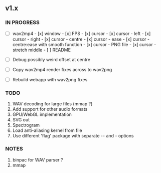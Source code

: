 ## v1.x

### IN PROGRESS

- [ ] wav2mp4
      - [x] window
      - [x] FPS
      - [x] cursor
      - [x] cursor - left
      - [x] cursor - right
      - [x] cursor - centre
      - [x] cursor - ease
      - [x] cursor - centre:ease with smooth function
      - [x] cursor - PNG file
      - [x] cursor - stretch middle
      - [ ] README

- [ ] Debug possibly weird offset at centre
- [ ] Copy wav2mp4 render fixes across to wav2png
- [ ] Rebuild webapp with wav2png fixes

### TODO

1. WAV decoding for large files (mmap ?)
2. Add support for other audio formats
3. GPU/WebGL implementation
4. SVG out
5. Spectrogram
6. Load anti-aliasing kernel from file
7. Use different 'flag' package with separate -- and - options

### NOTES

1. binpac for WAV parser ?
2. mmap
